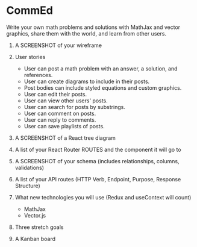 # CommEd
Write your own math problems and solutions with MathJax and vector graphics, share them with the world, and learn from other users.

1. A SCREENSHOT of your wireframe

2. User stories
   * User can post a math problem with an answer, a solution, and references.
   * User can create diagrams to include in their posts.
   * Post bodies can include styled equations and custom graphics.
   * User can edit their posts.
   * User can view other users' posts.
   * User can search for posts by substrings.
   * User can comment on posts.
   * User can reply to comments.
   * User can save playlists of posts.

4. A SCREENSHOT of a React tree diagram

5. A list of your React Router ROUTES and the component it will go to

6. A SCREENSHOT of your schema (includes relationships, columns, validations)

7. A list of your API routes (HTTP Verb, Endpoint, Purpose, Response Structure)

8. What new technologies you will use (Redux and useContext will count)
   * MathJax
   * Vector.js

9. Three stretch goals

10. A Kanban board
